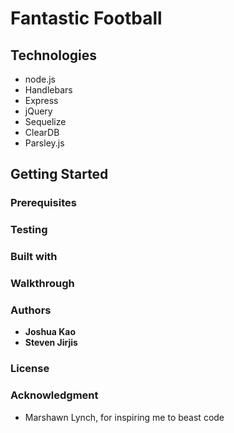 # Fantastic Football

## Technologies
* node.js
* Handlebars
* Express
* jQuery 
* Sequelize
* ClearDB
* Parsley.js

## Getting Started

### Prerequisites 

### Testing

### Built with

### Walkthrough


### Authors
* **Joshua Kao**
* **Steven Jirjis**


### License

### Acknowledgment
* Marshawn Lynch, for inspiring me to beast code 